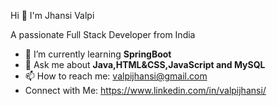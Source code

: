  Hi  👋 I'm Jhansi Valpi
 
 


A passionate Full Stack Developer from India




- 🌱 I’m currently learning **SpringBoot**
- 💬 Ask me about **Java,HTML&CSS,JavaScript and MySQL**
- 📫 How to reach me: valpijhansi@gmail.com
- Connect with Me:
 https://www.linkedin.com/in/valpijhansi/
  



